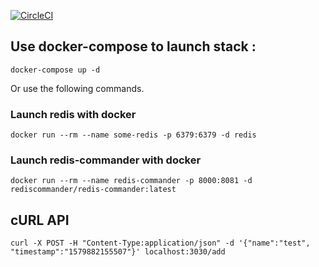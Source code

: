 [![CircleCI](https://circleci.com/gh/L4ngu0r/back-rust-redis.svg?style=shield)](https://circleci.com/gh/L4ngu0r/back-rust-redis)

## Use docker-compose to launch stack :

```
docker-compose up -d
```
Or use the following commands.

### Launch redis with docker

```
docker run --rm --name some-redis -p 6379:6379 -d redis
```
### Launch redis-commander with docker

```
docker run --rm --name redis-commander -p 8000:8081 -d rediscommander/redis-commander:latest
```
## cURL API

```
curl -X POST -H "Content-Type:application/json" -d '{"name":"test", "timestamp":"1579882155507"}' localhost:3030/add
```